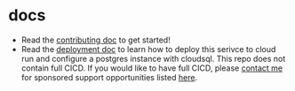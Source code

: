 # docs

- Read the [contributing doc](../CONTRIBUTING.md) to get started!
- Read the [deployment doc](./cloudrun-cloudsql-deployment.md) to learn how to deploy this serivce to cloud run and configure a postgres instance with cloudsql. This repo does not contain full CICD. If you would like to have full CICD, please [contact me](https://twitter.com/anthonycorletti) for sponsored support opportunities listed [here](https://github.com/sponsors/anthonycorletti).
